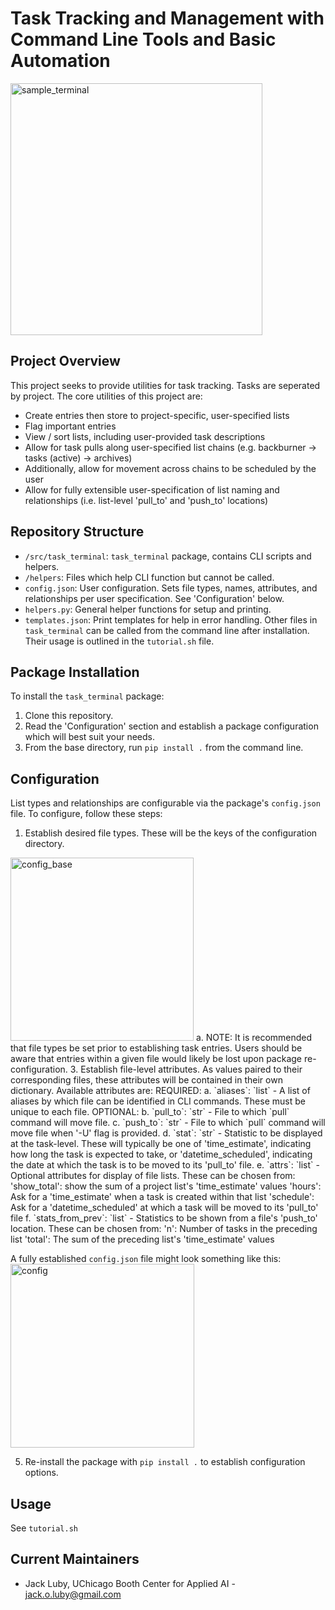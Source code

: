 # Task Tracking and Management with Command Line Tools and Basic Automation

<img width="403" alt="sample_terminal" src="https://user-images.githubusercontent.com/43190780/167223314-48a17a7e-ac96-4437-a0bc-0687cd4a736b.png">

## Project Overview
This project seeks to provide utilities for task tracking. Tasks are seperated by project. The core utilities of this project are:
 * Create entries then store to project-specific, user-specified lists
 * Flag important entries
 * View / sort lists, including user-provided task descriptions
 * Allow for task pulls along user-specified list chains (e.g. backburner -> tasks (active) -> archives)
  * Additionally, allow for movement across chains to be scheduled by the user
 * Allow for fully extensible user-specification of list naming and relationships (i.e. list-level 'pull_to' and 'push_to' locations)

## Repository Structure
 * `/src/task_terminal`: `task_terminal` package, contains CLI scripts and helpers.
  * `/helpers`: Files which help CLI function but cannot be called.
   * `config.json`: User configuration. Sets file types, names, attributes, and relationships per user specification. See 'Configuration' below.
   * `helpers.py`: General helper functions for setup and printing.
   * `templates.json`: Print templates for help in error handling.
 Other files in `task_terminal` can be called from the command line after installation. Their usage is outlined in the `tutorial.sh` file.

## Package Installation
 To install the `task_terminal` package:
  1. Clone this repository.
  2. Read the 'Configuration' section and establish a package configuration which will best suit your needs.
  3. From the base directory, run `pip install .` from the command line.

## Configuration
 List types and relationships are configurable via the package's `config.json` file. To configure, follow these steps:
 1. Establish desired file types. These will be the keys of the configuration directory.
 <img width="293" alt="config_base" src="https://user-images.githubusercontent.com/43190780/167225102-5ab38fc7-236f-4463-b28b-fd0fd36a03ce.png">
  a. NOTE: It is recommended that file types be set prior to establishing task entries. Users should be aware that entries within a given file would likely be lost upon package re-configuration.
 3. Establish file-level attributes. As values paired to their corresponding files, these attributes will be contained in their own dictionary. Available attributes are:
  REQUIRED:
  a. `aliases`: `list` - A list of aliases by which file can be identified in CLI commands. These must be unique to each file.
  OPTIONAL: 
  b. `pull_to`: `str` - File to which `pull` command will move file.
  c. `push_to`: `str` - File to which `pull` command will move file when '-U' flag is provided.
  d. `stat`: `str` - Statistic to be displayed at the task-level. These will typically be one of 'time_estimate', indicating how long the task is expected to take, or 'datetime_scheduled', indicating the date at which the task is to be moved to its 'pull_to' file.
  e. `attrs`: `list` - Optional attributes for display of file lists. These can be chosen from:
   'show_total': show the sum of a project list's 'time_estimate' values
   'hours': Ask for a 'time_estimate' when a task is created within that list
   'schedule': Ask for a 'datetime_scheduled' at which a task will be moved to its 'pull_to' file
  f. `stats_from_prev`: `list` - Statistics to be shown from a file's 'push_to' location. These can be chosen from:
   'n': Number of tasks in the preceding list
   'total': The sum of the preceding list's 'time_estimate' values
   
  A fully established `config.json` file might look something like this:
  <img width="294" alt="config" src="https://user-images.githubusercontent.com/43190780/167222415-f4de7eb5-7233-43e3-a5e1-c68c2ec06599.png">
   
 5. Re-install the package with `pip install .` to establish configuration options.

## Usage
 See `tutorial.sh`
 
## Current Maintainers
 * Jack Luby, UChicago Booth Center for Applied AI - jack.o.luby@gmail.com
